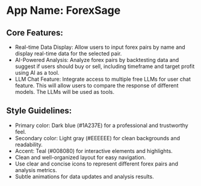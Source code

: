# **App Name**: ForexSage

## Core Features:

- Real-time Data Display: Allow users to input forex pairs by name and display real-time data for the selected pair.
- AI-Powered Analysis: Analyze forex pairs by backtesting data and suggest if users should buy or sell, including timeframe and target profit using AI as a tool.
- LLM Chat Feature: Integrate access to multiple free LLMs for user chat feature. This will allow users to compare the response of different models. The LLMs will be used as tools.

## Style Guidelines:

- Primary color: Dark blue (#1A237E) for a professional and trustworthy feel.
- Secondary color: Light gray (#EEEEEE) for clean backgrounds and readability.
- Accent: Teal (#008080) for interactive elements and highlights.
- Clean and well-organized layout for easy navigation.
- Use clear and concise icons to represent different forex pairs and analysis metrics.
- Subtle animations for data updates and analysis results.
